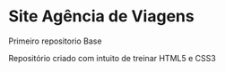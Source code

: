 # Site Agência de Viagens

 Primeiro repositorio Base

 Repositório criado com intuito de treinar HTML5 e CSS3
